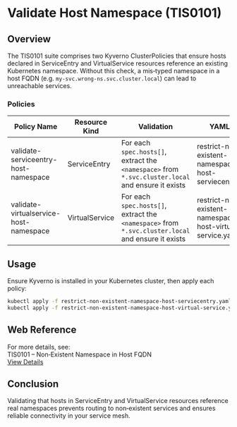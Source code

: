# Validate Host Namespace (TIS0101)

## Overview

The TIS0101 suite comprises two Kyverno ClusterPolicies that ensure hosts declared in ServiceEntry and VirtualService resources reference an existing Kubernetes namespace. Without this check, a mis‑typed namespace in a host FQDN (e.g. `my-svc.wrong-ns.svc.cluster.local`) can lead to unreachable services.

### Policies

| Policy Name                            | Resource Kind  | Validation                                                                                         | YAML File                                                 |
| -------------------------------------- | -------------- | -------------------------------------------------------------------------------------------------- | --------------------------------------------------------- |
| validate-serviceentry-host-namespace   | ServiceEntry   | For each `spec.hosts[]`, extract the `<namespace>` from `*.svc.cluster.local` and ensure it exists | restrict-non-existent-namespace-host-serviecentry.yaml    |
| validate-virtualservice-host-namespace | VirtualService | For each `spec.hosts[]`, extract the `<namespace>` from `*.svc.cluster.local` and ensure it exists | restrict-non-existent-namespace-host-virtual-service.yaml |

## Usage

Ensure Kyverno is installed in your Kubernetes cluster, then apply each policy:

```bash
kubectl apply -f restrict-non-existent-namespace-host-serviecentry.yaml
kubectl apply -f restrict-non-existent-namespace-host-virtual-service.yaml
```

## Web Reference

For more details, see:  
TIS0101 – Non‑Existent Namespace in Host FQDN  
[View Details](https://docs.tetrate.io/istio-subscription/tools/tca/analysis/TIS0101)

## Conclusion

Validating that hosts in ServiceEntry and VirtualService resources reference real namespaces prevents routing to non‑existent services and ensures reliable connectivity in your service mesh.
